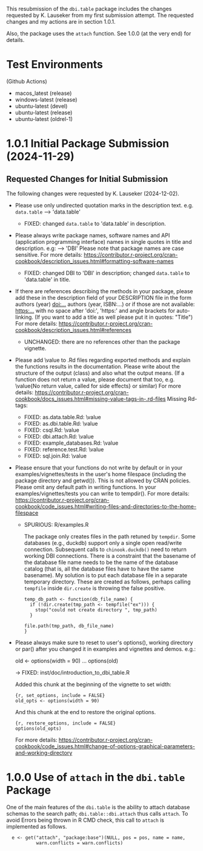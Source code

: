 This resubmission of the `dbi.table` package includes the changes requested by
K. Lauseker from my first submission attempt. The requested changes and my
actions are in section 1.0.1.

Also, the package uses the `attach` function. See 1.0.0 (at the very end) for
details.


# Test Environments

(Github Actions)

* macos_latest (release)
* windows-latest (release)
* ubuntu-latest (devel)
* ubuntu-latest (release)
* ubuntu-latest (oldrel-1)


# 1.0.1 Initial Package Submission (2024-11-29)

## Requested Changes for Initial Submission

The following changes were requested by K. Lauseker (2024-12-02).

- Please use only undirected quotation marks in the description text. e.g.
  `data.table` --> 'data.table'
  - FIXED: changed `data.table` to 'data.table' in description.


- Please always write package names, software names and API (application
  programming interface) names in single quotes in title and description.
  e.g: --> 'DBI'
  Please note that package names are case sensitive.
  For more details:
  <https://contributor.r-project.org/cran-cookbook/description_issues.html#formatting-software-names>
  - FIXED: changed DBI to 'DBI' in description; changed `data.table` to
           'data.table' in title.


- If there are references describing the methods in your package, please
  add these in the description field of your DESCRIPTION file in the form
  authors (year) <doi:...>
  authors (year, ISBN:...)
  or if those are not available: <https:...>
  with no space after 'doi:', 'https:' and angle brackets for
  auto-linking. (If you want to add a title as well please put it in
  quotes: "Title")
  For more details:
  <https://contributor.r-project.org/cran-cookbook/description_issues.html#references>
  - UNCHANGED: there are no references other than the package vignette.



- Please add \value to .Rd files regarding exported methods and explain
  the functions results in the documentation. Please write about the
  structure of the output (class) and also what the output means. (If a
  function does not return a value, please document that too, e.g.
  \value{No return value, called for side effects} or similar)
  For more details:
  <https://contributor.r-project.org/cran-cookbook/docs_issues.html#missing-value-tags-in-.rd-files>
  Missing Rd-tags:
  - FIXED: as.data.table.Rd: \value
  - FIXED: as.dbi.table.Rd: \value
  - FIXED: csql.Rd: \value
  - FIXED: dbi.attach.Rd: \value
  - FIXED: example_databases.Rd: \value
  - FIXED: reference.test.Rd: \value
  - FIXED: sql.join.Rd: \value



- Please ensure that your functions do not write by default or in your
  examples/vignettes/tests in the user's home filespace (including the
  package directory and getwd()). This is not allowed by CRAN policies.
  Please omit any default path in writing functions. In your
  examples/vignettes/tests you can write to tempdir().
  For more details:
  <https://contributor.r-project.org/cran-cookbook/code_issues.html#writing-files-and-directories-to-the-home-filespace>
  - SPURIOUS: R/examples.R

    The package only creates files in the path retuned
    by `tempdir`. Some databases (e.g., duckdb) support only a single open
    read/write connection. Subsequent calls to `chinook.duckdb()` need to return
    working DBI connections. There is a constraint that the basename of the
    database file name needs to be the name of the database catalog (that is,
    all the database files have to have the same basename). My solution is to
    put each database file in a separate temporary directory. These are created
    as follows, perhaps calling `tempfile` inside `dir.create` is throwing the
    false positive.
    ```{r}
    temp_db_path <- function(db_file_name) {
      if (!dir.create(tmp_path <- tempfile("ex"))) {
        stop("could not create directory ", tmp_path)
      }

    file.path(tmp_path, db_file_name)
    }
    ```
  
- Please always make sure to reset to user's options(), working directory
  or par() after you changed it in examples and vignettes and demos.
  e.g.:

  old <- options(width = 90)
  ...
  options(old)

  -> FIXED: inst/doc/introduction_to_dbi_table.R

  Added this chunk at the beginning of the vignette to set width:
  
  ```
  {r, set_options, include = FALSE}
  old_opts <- options(width = 90)
  ```

  And this chunk at the end to restore the original options.

  ```
  {r, restore_options, include = FALSE}
  options(old_opts)
  ```

  For more details:
  <https://contributor.r-project.org/cran-cookbook/code_issues.html#change-of-options-graphical-parameters-and-working-directory>


# 1.0.0 Use of `attach` in the `dbi.table` Package

One of the main features of the `dbi.table` is the ability to attach database
schemas to the search path; `dbi.table::dbi.attach` thus calls `attach`.
To avoid Errors being thrown in R CMD check, this call to `attach` is
implemented as follows.
```
  e <- get("attach", "package:base")(NULL, pos = pos, name = name,
           warn.conflicts = warn.conflicts)
```
